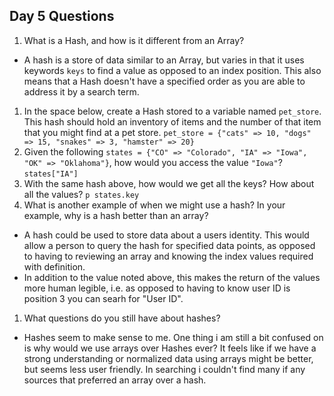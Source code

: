 ## Day 5 Questions

1. What is a Hash, and how is it different from an Array?
* A hash is a store of data similar to an Array, but varies in that it uses keywords `keys` to find a value as opposed to an index position. This also means that a Hash doesn't have a specified order as you are able to address it by a search term.
1. In the space below, create a Hash stored to a variable named `pet_store`.  This hash should hold an inventory of items and the number of that item that you might find at a pet store.
`pet_store = {"cats" => 10, "dogs" => 15, "snakes" => 3, "hamster" => 20}`
1. Given the following `states = {"CO" => "Colorado", "IA" => "Iowa", "OK" => "Oklahoma"}`, how would you access the value `"Iowa"`?
`states["IA"]`
1. With the same hash above, how would we get all the keys?  How about all the values?
`p states.key`
1. What is another example of when we might use a hash?  In your example, why is a hash better than an array?
* A hash could be used to store data about a users identity. This would allow a person to query the hash for specified data points, as opposed to having to reviewing an array and knowing the index values required with definition.
* In addition to the value noted above, this makes the return of the values more human legible, i.e. as opposed to having to know user ID is position 3 you can searh for "User ID".
1. What questions do you still have about hashes?
* Hashes seem to make sense to me. One thing i am still a bit confused on is why would we use arrays over Hashes ever? It feels like if we have a strong understanding or normalized data using arrays might be better, but seems less user friendly. In searching i couldn't find many if any sources that preferred an array over a hash.
